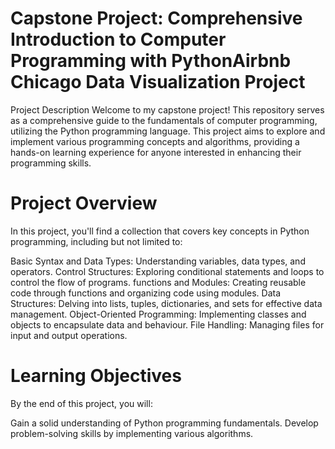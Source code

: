 # Capstone Project: Comprehensive Introduction to Computer Programming with PythonAirbnb Chicago Data Visualization Project
Project Description
Welcome to my capstone project! This repository serves as a comprehensive guide to the fundamentals of computer programming, utilizing the Python programming language. This project aims to explore and implement various programming concepts and algorithms, providing a hands-on learning experience for anyone interested in enhancing their programming skills.

# Project Overview

In this project, you'll find a collection that covers key concepts in Python programming, including but not limited to:

Basic Syntax and Data Types: Understanding variables, data types, and operators.
Control Structures: Exploring conditional statements and loops to control the flow of programs.
functions and Modules: Creating reusable code through functions and organizing code using modules.
Data Structures: Delving into lists, tuples, dictionaries, and sets for effective data management.
Object-Oriented Programming: Implementing classes and objects to encapsulate data and behaviour.
File Handling: Managing files for input and output operations.

# Learning Objectives
By the end of this project, you will:

Gain a solid understanding of Python programming fundamentals.
Develop problem-solving skills by implementing various algorithms.
